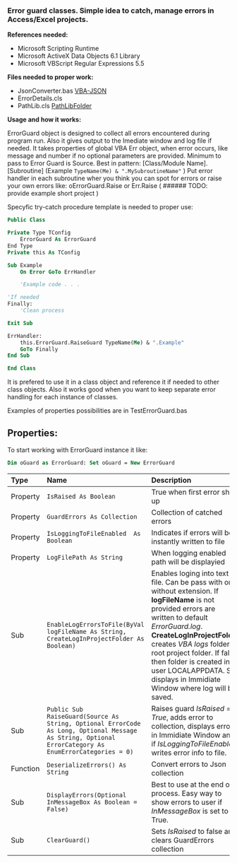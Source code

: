 ###  Error guard classes. Simple idea to catch, manage errors in Access/Excel projects.

**References needed:**
- Microsoft Scripting Runtime
- Microsoft ActiveX Data Objects 6.1 Library
- Microsoft VBScript Regular Expressions 5.5

**Files needed to proper work:**
- JsonConverter.bas [VBA-JSON](https://github.com/VBA-tools/VBA-JSON "VBA-JSON")
- ErrorDetails.cls 
- PathLib.cls [PathLibFolder](https://github.com/JakubHuber/UltimateClasses/tree/main/PathLib)

**Usage and how it works:**

ErrorGuard object is designed to collect all errors encountered during program run. Also it gives output to the Imediate window and log file if needed. It takes properties of global VBA Err object, when error occurs, like message and number if no optional parameters are provided. Minimum to pass to Error Guard is Source. Best in pattern: [Class/Module Name].[Subroutine] (Example `TypeName(Me) & ".MySubroutineName"` )
Put error handler in each subroutine wher you think you can spot for errors or raise your own errors like: oErrorGuard.Raise or Err.Raise ( ###### TODO: provide example short project )


Specyfic try-catch procedure template is needed to proper use:
```vb
Public Class

Private Type TConfig
    ErrorGuard As ErrorGuard
End Type
Private this As TConfig

Sub Example
    On Error GoTo ErrHandler

	'Example code . . .

'If needed
Finally:
    'Clean process

Exit Sub

ErrHandler:
    this.ErrorGuard.RaiseGuard TypeName(Me) & ".Example"
    GoTo Finally
End Sub

End Class
```

It is prefered to use it in a class object and reference it if needed to other class objects. 
Also it works good when you want to keep separate error handling for each instance of classes.

Examples of properties possibilities are in TestErrorGuard.bas

## **Properties:**
To start working with ErrorGuard instance it like:
```vb
Dim oGuard as ErrorGuard: Set oGuard = New ErrorGuard
```
|  Type |Name   |Description   |
| :------------ | :------------------------- | :---------------------------------- |
| Property  |` IsRaised As Boolean ` | True when first error show up  |
| Property  |`GuardErrors As Collection`   | Collection of catched errors  |
|Property   | `IsLoggingToFileEnabled  As Boolean`  |  Indicates if errors will be instantly written to file |
|Property   | `LogFilePath As String`  | When logging enabled path will be displayied  |
|Sub   |`EnableLogErrorsToFile(ByVal logFileName As String, CreateLogInProjectFolder As Boolean)`   |Enables loging into text file. Can be pass with or without extension.  If **logFileName** is not provided errors are written to default *ErrorGuard.log*.  **CreateLogInProjectFolder** creates *VBA logs* folder in root project folder. If false then folder is created in user LOCALAPPDATA. Sub displays in Immidiate Window where log will be saved.  |
|Sub   | `Public Sub RaiseGuard(Source As String, Optional ErrorCode As Long, Optional Message As String, Optional ErrorCategory As EnumErrorCategories = 0) `   | Raises guard *IsRaised = True*, adds error to collection, displays error in Immidiate Window and if *IsLoggingToFileEnabled* writes error info to file.  |
|Function   | `DeserializeErrors() As String ` | Convert errors to Json collection  |
| Sub  | `DisplayErrors(Optional InMessageBox As Boolean = False) `  | Best to use at the end of process. Easy way to show errors to user if *InMessageBox* is set to True.     |
| Sub | `ClearGuard()` | Sets *IsRaised* to false and clears GuardErrors collection|
